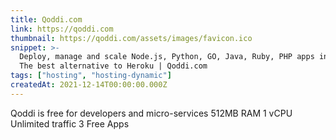 ```yaml
---
title: Qoddi.com
link: https://qoddi.com
thumbnail: https://qoddi.com/assets/images/favicon.ico
snippet: >-
  Deploy, manage and scale Node.js, Python, GO, Java, Ruby, PHP apps in seconds.
  The best alternative to Heroku | Qoddi.com
tags: ["hosting", "hosting-dynamic"]
createdAt: 2021-12-14T00:00:00.000Z
---
```

Qoddi is free for developers and micro-services 512MB RAM 1 vCPU Unlimited traffic 3 Free Apps